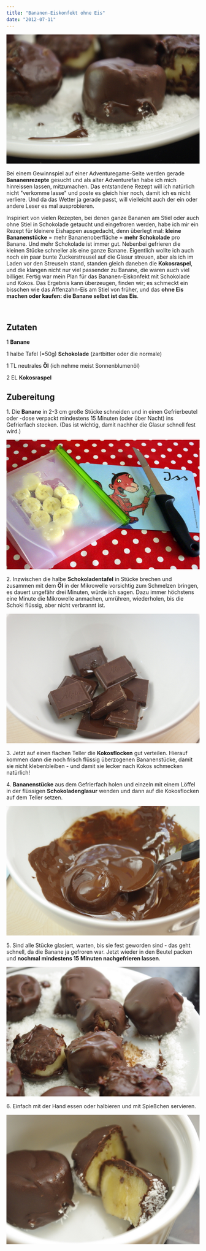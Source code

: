 ```yaml
---
title: "Bananen-Eiskonfekt ohne Eis"
date: "2012-07-11"
---
```


[![](images/igp9259.jpg "_IGP9259")](http://apfeleimer.wordpress.com/2012/07/11/bananen-eiskonfekt-ohne-eis/_igp9259/)

Bei einem Gewinnspiel auf einer Adventuregame-Seite werden gerade **Bananenrezepte** gesucht und als alter Adventurefan habe ich mich hinreissen lassen, mitzumachen. Das entstandene Rezept will ich natürlich nicht "verkomme lasse" und poste es gleich hier noch, damit ich es nicht verliere. Und da das Wetter ja gerade passt, will vielleicht auch der ein oder andere Leser es mal ausprobieren.

Inspiriert von vielen Rezepten, bei denen ganze Bananen am Stiel oder auch ohne Stiel in Schokolade getaucht und eingefroren werden, habe ich mir ein Rezept für kleinere Eishappen ausgedacht, denn überlegt mal: **kleine Bananenstücke** = mehr Bananenoberfläche = **mehr Schokolade** pro Banane. Und mehr Schokolade ist immer gut. Nebenbei gefrieren die kleinen Stücke schneller als eine ganze Banane. Eigentlich wollte ich auch noch ein paar bunte Zuckerstreusel auf die Glasur streuen, aber als ich im Laden vor den Streuseln stand, standen gleich daneben die **Kokosraspel**, und die klangen nicht nur viel passender zu Banane, die waren auch viel billiger. Fertig war mein Plan für das Bananen-Eiskonfekt mit Schokolade und Kokos. Das Ergebnis kann überzeugen, finden wir; es schmeckt ein bisschen wie das Affenzahn-Eis am Stiel von früher, und das **ohne Eis machen oder kaufen: die Banane selbst ist das Eis**.

 

## Zutaten

1 **Banane**

1 halbe Tafel (=50g) **Schokolade** (zartbitter oder die normale)

1 TL neutrales **Öl** (ich nehme meist Sonnenblumenöl)

2 EL **Kokosraspel**

## Zubereitung

1\. Die **Banane** in 2-3 cm große Stücke schneiden und in einen Gefrierbeutel oder -dose verpackt mindestens 15 Minuten (oder über Nacht) ins Gefrierfach stecken. (Das ist wichtig, damit nachher die Glasur schnell fest wird.)

[![](images/igp9246.jpg "_IGP9246")](http://apfeleimer.wordpress.com/2012/07/11/bananen-eiskonfekt-ohne-eis/_igp9246/)

2\. Inzwischen die halbe **Schokoladentafel** in Stücke brechen und zusammen mit dem **Öl** in der Mikrowelle vorsichtig zum Schmelzen bringen, es dauert ungefähr drei Minuten, würde ich sagen. Dazu immer höchstens eine Minute die Mikrowelle anmachen, umrühren, wiederholen, bis die Schoki flüssig, aber nicht verbrannt ist.

[![](images/igp9255.jpg "_IGP9255")](http://apfeleimer.wordpress.com/2012/07/11/bananen-eiskonfekt-ohne-eis/_igp9255/)

3\. Jetzt auf einen flachen Teller die **Kokosflocken** gut verteilen. Hierauf kommen dann die noch frisch flüssig überzogenen Bananenstücke, damit sie nicht klebenbleiben - und damit sie lecker nach Kokos schmecken natürlich!

4\. **Bananenstücke** aus dem Gefrierfach holen und einzeln mit einem Löffel in der flüssigen **Schokoladenglasur** wenden und dann auf die Kokosflocken auf dem Teller setzen.

[![](images/igp9257.jpg "_IGP9257")](http://apfeleimer.wordpress.com/2012/07/11/bananen-eiskonfekt-ohne-eis/_igp9257/)

5\. Sind alle Stücke glasiert, warten, bis sie fest geworden sind - das geht schnell, da die Banane ja gefroren war. Jetzt wieder in den Beutel packen und **nochmal mindestens 15 Minuten nachgefrieren lassen**.

[![](images/igp9258.jpg "_IGP9258")](http://apfeleimer.wordpress.com/2012/07/11/bananen-eiskonfekt-ohne-eis/_igp9258/)

6\. Einfach mit der Hand essen oder halbieren und mit Spießchen servieren.

[![](images/igp9266.jpg "_IGP9266")](http://apfeleimer.wordpress.com/2012/07/11/bananen-eiskonfekt-ohne-eis/_igp9266/)
